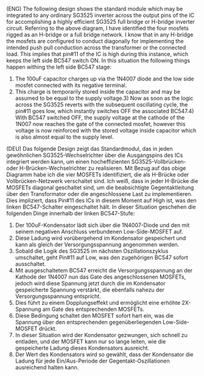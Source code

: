 (ENG) The following design shows the standard module which may be integrated to any ordinary SG3525 inverter across the output pins of the IC for accomplishing a highly efficient SG3525 full bridge or H-bridge inverter circuit. Referring to the above diagram, I have identified the four mosfets rigged as an H-bridge or a full bridge network. I know that in any H-bridge the mosfets are configured to conduct diagonally for implementing the intended push pull conduction across the transformer or the connected load. This implies that pin#11 of the IC is high during this instance, which keeps the left side BC547 switch ON. In this situation the following things happen withing the left side BC547 stage:
1) The 100uF capacitor charges up via the 1N4007 diode and the low side mosfet connected with its negative terminal.
2) This charge is temporarily stored inside the capacitor and may be assumed to be equal to the supply voltage.3) Now as soon as the logic across the SG3525 reverts with the subsequent oscillating cycle, the pin#11 goes low, which instantly switches OFF the associated BC547.4) With BC547 switched OFF, the supply voltage at the cathode of the 1N007 now reaches the gate of the connected mosfet, however this voltage is now reinforced with the stored voltage inside capacitor which is also almost equal to the supply level.




(DEU) Das folgende Design zeigt das Standardmodul, das in jeden gewöhnlichen SG3525-Wechselrichter über die Ausgangspins des ICs integriert werden kann, um einen hocheffizienten SG3525-Vollbrücken- oder H-Brücken-Wechselrichter zu realisieren. Mit Bezug auf das obige Diagramm habe ich die vier MOSFETs identifiziert, die als H-Brücke oder Vollbrücken-Netzwerk verschaltet sind. Ich weiß, dass in jeder H-Brücke die MOSFETs diagonal geschaltet sind, um die beabsichtigte Gegentaktleitung über den Transformator oder die angeschlossene Last zu implementieren. Dies impliziert, dass Pin#11 des ICs in diesem Moment auf High ist, was den linken BC547-Schalter eingeschaltet hält.  In dieser Situation geschehen die folgenden Dinge innerhalb der linken BC547-Stufe:
1) Der 100uF-Kondensator lädt sich über die 1N4007-Diode und den mit seinem negativen Anschluss verbundenen Low-Side-MOSFET auf.
2) Diese Ladung wird vorübergehend im Kondensator gespeichert und kann als gleich der Versorgungsspannung angenommen werden.
3) Sobald die Logik des SG3525 im nächsten Oszillationszyklus umschaltet, geht Pin#11 auf Low, was den zugehörigen BC547 sofort ausschaltet.
4) Mit ausgeschaltetem BC547 erreicht die Versorgungsspannung an der Kathode der 1N4007 nun das Gate des angeschlossenen MOSFETs, jedoch wird diese Spannung jetzt durch die im Kondensator gespeicherte Spannung verstärkt, die ebenfalls nahezu der Versorgungsspannung entspricht.
5) Dies führt zu einem Dopplungseffekt und ermöglicht eine erhöhte 2X-Spannung am Gate des entsprechenden MOSFETs.
6) Diese Bedingung schaltet den MOSFET sofort hart ein, was die Spannung über den entsprechenden gegenüberliegenden Low-Side-MOSFET drückt.
7) In dieser Situation wird der Kondensator gezwungen, sich schnell zu entladen, und der MOSFET kann nur so lange leiten, wie die gespeicherte Ladung dieses Kondensators ausreicht.
8) Der Wert des Kondensators wird so gewählt, dass der Kondensator die Ladung für jede Ein/Aus-Periode der Gegentakt-Oszillationen ausreichend halten kann.

